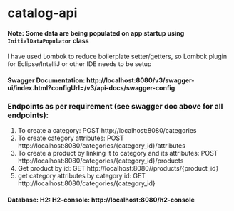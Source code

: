 # catalog-api

#### Note: Some data are being populated on app startup using `InitialDataPopulator` class
I have used Lombok to reduce boilerplate setter/getters, so Lombok plugin for Eclipse/IntelliJ or other IDE needs to be setup

#### Swagger Documentation: http://localhost:8080/v3/swagger-ui/index.html?configUrl=/v3/api-docs/swagger-config



### Endpoints as per requirement (see swagger doc above for all endpoints):
1) To create a category:  POST http://localhost:8080/categories
2) To create category attributes: POST http://localhost:8080/categories/{category_id}/attributes
3) To create a product by linking it to category and its attributes: POST http://localhost:8080/categories/{category_id}/products
4) Get product by id: GET http://localhost:8080//products/{product_id}
5) get category attributes by category id: GET http://localhost:8080/categories/{category_id}



#### Database: H2: H2-console: http://localhost:8080/h2-console

